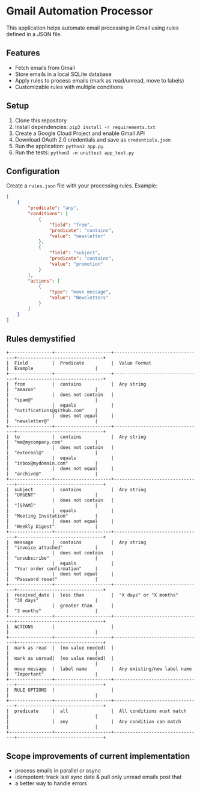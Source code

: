 # Gmail Automation Processor

This application helps automate email processing in Gmail using rules defined in a JSON file.

## Features

- Fetch emails from Gmail
- Store emails in a local SQLite database
- Apply rules to process emails (mark as read/unread, move to labels)
- Customizable rules with multiple conditions

## Setup

1. Clone this repository
2. Install dependencies: `pip3 install -r requirements.txt`
3. Create a Google Cloud Project and enable Gmail API
4. Download OAuth 2.0 credentials and save as `credentials.json`
5. Run the application: `python3 app.py`
6. Run the tests: `python3 -m unittest app_test.py`

## Configuration

Create a `rules.json` file with your processing rules. Example:

```json
[
    {
        "predicate": "any",
        "conditions": [
            {
                "field": "from",
                "predicate": "contains",
                "value": "newsletter"
            },
            {
                "field": "subject",
                "predicate": "contains",
                "value": "promotion"
            }
        ],
        "actions": [
            {
                "type": "move message",
                "value": "Newsletters"
            }
        ]
    }
]
```
## Rules demystified

```
+----------------+---------------------+---------------------------------+--------------------------------+
|  Field         |  Predicate          |  Value Format                   |  Example                       |
+----------------+---------------------+---------------------------------+--------------------------------+
|  from          |  contains           |  Any string                     |  "amazon"                      |
|                |  does not contain   |                                 |  "spam@"                       |
|                |  equals             |                                 |  "notifications@github.com"    |
|                |  does not equal     |                                 |  "newsletter@"                 |
+----------------+---------------------+---------------------------------+--------------------------------+
|  to            |  contains           |  Any string                     |  "me@mycompany.com"            |
|                |  does not contain   |                                 |  "external@"                   |
|                |  equals             |                                 |  "inbox@mydomain.com"          |
|                |  does not equal     |                                 |  "archive@"                    |
+----------------+---------------------+---------------------------------+--------------------------------+
|  subject       |  contains           |  Any string                     |  "URGENT"                      |
|                |  does not contain   |                                 |  "[SPAM]"                      |
|                |  equals             |                                 |  "Meeting Invitation"          |
|                |  does not equal     |                                 |  "Weekly Digest"               |
+----------------+---------------------+---------------------------------+--------------------------------+
|  message       |  contains           |  Any string                     |  "invoice attached"            |
|                |  does not contain   |                                 |  "unsubscribe"                 |
|                |  equals             |                                 |  "Your order confirmation"     |
|                |  does not equal     |                                 |  "Password reset"              |
+----------------+---------------------+---------------------------------+--------------------------------+
|  received_date |  less than          |  "X days" or "X months"         |  "30 days"                     |
|                |  greater than       |                                 |  "3 months"                    |
+----------------+---------------------+---------------------------------+--------------------------------+
|  ACTIONS       |                     |                                 |                                |
+----------------+---------------------+---------------------------------+--------------------------------+
|  mark as read  |  (no value needed)  |                                 |                                |
|  mark as unread|  (no value needed)  |                                 |                                |
|  move message  |  label name         |  Any existing/new label name    |  "Important"                   |
+----------------+---------------------+---------------------------------+--------------------------------+
|  RULE OPTIONS  |                     |                                 |                                |
+----------------+---------------------+---------------------------------+--------------------------------+
|  predicate     |  all                |  All conditions must match      |                                |
|                |  any                |  Any condition can match        |                                |
+----------------+---------------------+---------------------------------+--------------------------------+
```


## Scope improvements of current implementation
- process emails in parallel or async
- idempotent: track last sync date & pull only unread emails post that
- a better way to handle errors
